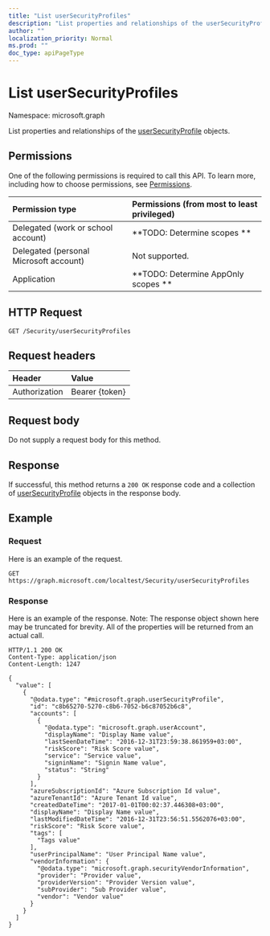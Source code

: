 ```yaml
---
title: "List userSecurityProfiles"
description: "List properties and relationships of the userSecurityProfile objects."
author: ""
localization_priority: Normal
ms.prod: ""
doc_type: apiPageType
---
```


# List userSecurityProfiles

Namespace: microsoft.graph

List properties and relationships of the [userSecurityProfile](../resources/usersecurityprofile.md) objects.

## Permissions
One of the following permissions is required to call this API. To learn more, including how to choose permissions, see [Permissions](/concepts/permissions-reference.md).

|Permission type|Permissions (from most to least privileged)|
|:---|:---|
|Delegated (work or school account)|**TODO: Determine scopes **|
|Delegated (personal Microsoft account)|Not supported.|
|Application|**TODO: Determine AppOnly scopes **|

## HTTP Request
<!-- {
  "blockType": "ignored"
}
-->
``` http
GET /Security/userSecurityProfiles
```

## Request headers
|Header|Value|
|:---|:---|
|Authorization|Bearer {token}|

## Request body
Do not supply a request body for this method.

## Response
If successful, this method returns a `200 OK` response code and a collection of [userSecurityProfile](../resources/usersecurityprofile.md) objects in the response body.

## Example

### Request
Here is an example of the request.
<!-- {
  "blockType": "request",
  "name": "get_usersecurityprofile"
}
-->
``` http
GET https://graph.microsoft.com/localtest/Security/userSecurityProfiles
```

### Response
Here is an example of the response. Note: The response object shown here may be truncated for brevity. All of the properties will be returned from an actual call.
<!-- {
  "blockType": "response",
  "truncated": true,
  "@odata.type": "collection(microsoft.graph.usersecurityprofile)"
}
-->
``` http
HTTP/1.1 200 OK
Content-Type: application/json
Content-Length: 1247

{
  "value": [
    {
      "@odata.type": "#microsoft.graph.userSecurityProfile",
      "id": "c8b65270-5270-c8b6-7052-b6c87052b6c8",
      "accounts": [
        {
          "@odata.type": "microsoft.graph.userAccount",
          "displayName": "Display Name value",
          "lastSeenDateTime": "2016-12-31T23:59:38.861959+03:00",
          "riskScore": "Risk Score value",
          "service": "Service value",
          "signinName": "Signin Name value",
          "status": "String"
        }
      ],
      "azureSubscriptionId": "Azure Subscription Id value",
      "azureTenantId": "Azure Tenant Id value",
      "createdDateTime": "2017-01-01T00:02:37.446308+03:00",
      "displayName": "Display Name value",
      "lastModifiedDateTime": "2016-12-31T23:56:51.5562076+03:00",
      "riskScore": "Risk Score value",
      "tags": [
        "Tags value"
      ],
      "userPrincipalName": "User Principal Name value",
      "vendorInformation": {
        "@odata.type": "microsoft.graph.securityVendorInformation",
        "provider": "Provider value",
        "providerVersion": "Provider Version value",
        "subProvider": "Sub Provider value",
        "vendor": "Vendor value"
      }
    }
  ]
}
```

